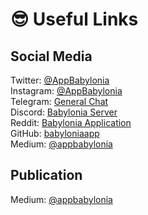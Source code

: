 # 😎 Useful Links

## Social Media

Twitter: [@AppBabylonia](https://twitter.com/AppBabylonia)</br> 
Instagram: [@AppBabylonia](https://www.instagram.com/appbabylonia/) </br>
Telegram: [General Chat](https://t.me/babyloniageneralchat)</br>
Discord: [Babylonia Server](https://discord.gg/Pe5ZUTnHPS)</br>
Reddit: [Babylonia Application](https://www.reddit.com/r/BabyloniaApplication/)</br>
GitHub: [babyloniaapp](https://github.com/babyloniaapp)</br>
Medium: [@appbabylonia](https://medium.com/@appbabylonia)

## Publication
Medium: [@appbabylonia](https://medium.com/@appbabylonia)
